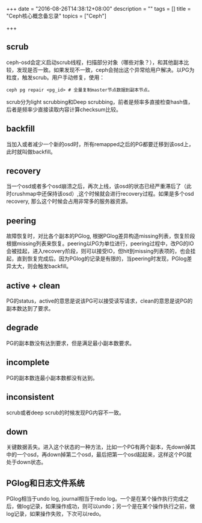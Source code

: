 +++
date = "2016-08-26T14:38:12+08:00"
description = ""
tags = []
title = "Ceph核心概念备忘录"
topics = ["Ceph"]

+++

scrub
-----
ceph-osd会定义启动scrub线程，扫描部分对象（哪些对象？），和其他副本比较，发现是否一致。如果发现不一致，ceph会抛出这个异常给用户解决。以PG为粒度，触发scrub。用户手动修复，使用：

    ceph pg repair <pg_id> # 全量复制master节点数据到副本节点。

scrub分为light scrubbing和Deep scrubbing，前者是频率多直接检查hash值，后者是频率少直接读取内容计算checksum比较。

backfill
--------
当加入或者减少一个新的osd时，所有remapped之后的PG都要迁移到该osd上，此时就叫做backfill。

recovery
--------
当一个osd或者多个osd崩溃之后，再次上线，该osd的状态已经严重滞后了（此时crushmap中还保持该osd）,这个时候就会进行recovery过程。如果是多个osd recovery, 那么这个时候会占用非常多的服务器资源。

peering
-------
故障恢复时，对比各个副本的PGlog, 根据PGlog差异构造missing列表，恢复阶段根据missing列表来恢复。peering以PG为单位进行，peering过程中，改PG的IO会被挂起，进入recovery阶段，则可以接受IO，但hit到missing列表项的，也会挂起，直到恢复完成后。因为PGlog的记录是有限的，当peering时发现，PGlog差异太大，则会触发backfill。

active + clean
--------------
PG的status，active的意思是说该PG可以接受读写请求，clean的意思是说PG的副本数达到了要求。

degrade
-------
PG的副本数没有达到要求，但是满足最小副本数要求。

incomplete
----------
PG的副本数连最小副本数都没有达到。

inconsistent
------------
scrub或者deep scrub的时候发现PG内容不一致。

down
----
关键数据丢失。进入这个状态的一种方法，比如一个PG有两个副本，先down掉其中的一个osd，再down掉第二个osd，最后把第一个osd起起来，这样这个PG就处于down状态。

PGlog和日志文件系统
-------------------
PGlog相当于undo log, journal相当于redo log。一个是在某个操作执行完成之后，做log记录，如果操作成功，则可以undo；另一个是在某个操作执行之前，做log记录，如果操作失败，下次可以redo。
